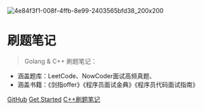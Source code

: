 <!-- 封面 -->


![4e84f3f1-008f-4ffb-8e99-2403565bfd38_200x200](https://cdn.jsdelivr.net/gh/sivanWu0222/ImageHosting@master/uPic/fd537d5c-1b03-46d8-836c-96073ba1c165_200x200.png)

# 刷题笔记

> Golang & C++ 刷题笔记：
* 涵盖题库：LeetCode、NowCoder面试高频真题、
* 涵盖书籍：《剑指offer》《程序员面试金典》《程序员代码面试指南》

[GitHub](https://github.com/sivanWu0222/AlgoBook)
[Get Started](#?id=summary)
[C++刷题笔记]()


<!-- 背景图片 -->

<!-- ![](_media/bg.png) -->

<!-- 背景色 -->

<!-- ![color](#f0f0f0) -->